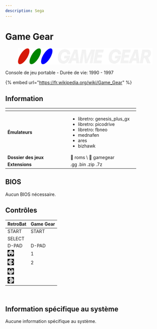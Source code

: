 ```yaml
---
description: Sega
---
```


# Game Gear

<div align="left">

<figure><picture><source srcset="https://raw.githubusercontent.com/fabricecaruso/es-theme-carbon/91d85c7849cc550b0cac4e75cb8e0923d3b61b5e/art/logos/gamegear-w.svg" media="(prefers-color-scheme: dark)"><img src="https://raw.githubusercontent.com/fabricecaruso/es-theme-carbon/52ff37c9e265587d006945a2ba695b5a962b3a3d/art/logos/gamegear.svg" alt=""></picture><figcaption></figcaption></figure>

</div>

Console de jeu portable - Durée de vie: 1990 - 1997

{% embed url="https://fr.wikipedia.org/wiki/Game_Gear" %}

## Information

<table data-header-hidden><thead><tr><th width="184"></th><th></th><th data-hidden></th></tr></thead><tbody><tr><td><strong>Émulateurs</strong></td><td><ul><li>libretro: genesis_plus_gx</li><li>libretro: picodrive</li><li>libretro: fbneo</li><li>mednafen</li><li>ares</li><li>bizhawk</li></ul></td><td></td></tr><tr><td><strong>Dossier des jeux</strong></td><td><span data-gb-custom-inline data-tag="emoji" data-code="1f4c1">📁</span> roms \ <span data-gb-custom-inline data-tag="emoji" data-code="1f4c2">📂</span> gamegear</td><td></td></tr><tr><td><strong>Extensions</strong></td><td>.gg .bin .zip .7z</td><td></td></tr></tbody></table>

## BIOS

Aucun BIOS nécessaire.

## Contrôles

| RetroBat                                                                           | Game Gear |
| ---------------------------------------------------------------------------------- | --------- |
| START                                                                              | START     |
| SELECT                                                                             |           |
| D-PAD                                                                              | D-PAD     |
| ![A](<../../../../.gitbook/assets/image (19).png>)                                 | 1         |
| ![B](<../../../../.gitbook/assets/image (6).png>)                                  | 2         |
| <img src="../../../../.gitbook/assets/image (34).png" alt="" data-size="original"> |           |
| <img src="../../../../.gitbook/assets/image (32).png" alt="" data-size="line">     |           |

<div align="left">

<figure><img src="https://i.imgur.com/d31al0e.png" alt=""><figcaption></figcaption></figure>

</div>

## Information spécifique au système

Aucune information spécifique au système.
